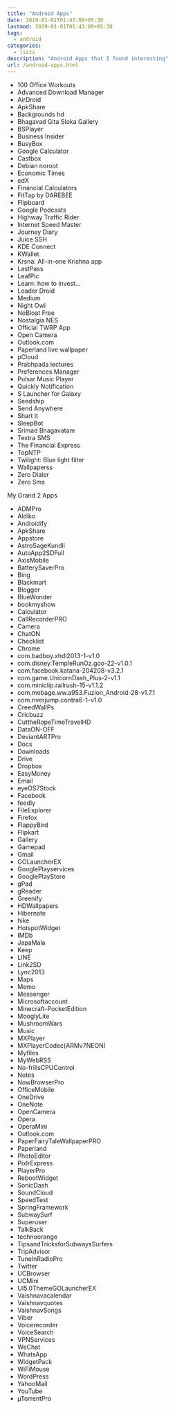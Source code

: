 ```yaml
---
title: "Android Apps"
date: 2019-01-01T01:43:00+05:30
lastmod: 2019-01-01T01:43:00+05:30
tags:
  - android
categories:
  - lists
description: "Android Apps that I found interesting"
url: /android-apps.html
---
```



* 100 Office Workouts
* Advanced Download Manager
* AirDroid
* ApkShare
* Backgrounds hd
* Bhagavad Gita Sloka Gallery
* BSPlayer
* Business Insider
* BusyBox
* Google Calculator
* Castbox
* Debian noroot
* Economic Times
* edX
* Financial Calculators
* FitTap by DAREBEE
* Flipboard
* Google Podcasts
* Highway Traffic Rider
* Internet Speed Master
* Journey Diary
* Juice SSH
* KDE Connect
* KWallet
* Krsna: All-in-one Krishna app
* LastPass
* LeafPic
* Learn: how to invest...
* Loader Droid
* Medium
* Night Owl
* NoBloat Free
* Nostalgia NES
* Official TWRP App
* Open Camera
* Outlook.com
* Paperland live wallpaper
* pCloud
* Prabhpada lectures
* Preferences Manager
* Pulsar Music Player
* Quickly Notification
* S Launcher for Galaxy
* Seedship
* Send Anywhere
* Shart it
* SleepBot
* Srimad Bhagavatam
* Textra SMS
* The Financial Express
* TopNTP
* Twilight: Blue light filter
* Wallpaperss
* Zero Dialer
* Zero Sms


My Grand 2 Apps

* ADMPro
* Aldiko
* Androidify
* ApkShare
* Appstore
* AstroSageKundli
* AutoApp2SDFull
* AxisMobile
* BatterySaverPro
* Bing
* Blackmart
* Blogger
* BlueWonder
* bookmyshow
* Calculator
* CallRecorderPRO
* Camera
* ChatON
* Checklist
* Chrome
* com.badboy.xhdl2013-1-v1.0
* com.disney.TempleRunOz.goo-22-v1.0.1
* com.facebook.katana-204208-v3.2.1
* com.game.UnicornDash_Plus-2-v1.1
* com.miniclip.railrush-15-v1.1.2
* com.mobage.ww.a953.Fuzion_Android-28-v1.7.1
* com.riverjump.contra6-1-v1.0
* CreedWallPs
* Cricbuzz
* CuttheRopeTimeTravelHD
* DataON-OFF
* DeviantARTPro
* Docs
* Downloads
* Drive
* Dropbox
* EasyMoney
* Email
* eyeOS7Stock
* Facebook
* feedly
* FileExplorer
* Firefox
* FlappyBird
* Flipkart
* Gallery
* Gamepad
* Gmail
* GOLauncherEX
* GooglePlayservices
* GooglePlayStore
* gPad
* gReader
* Greenify
* HDWallpapers
* Hibernate
* hike
* HotspotWidget
* IMDb
* JapaMala
* Keep
* LINE
* Link2SD
* Lync2013
* Maps
* Memo
* Messenger
* Microsoftaccount
* Minecraft-PocketEdition
* MooglyLite
* MushroomWars
* Music
* MXPlayer
* MXPlayerCodec(ARMv7NEON)
* Myfiles
* MyWebRSS
* No-frillsCPUControl
* Notes
* NowBrowserPro
* OfficeMobile
* OneDrive
* OneNote
* OpenCamera
* Opera
* OperaMini
* Outlook.com
* PaperFairyTaleWallpaperPRO
* Paperland
* PhotoEditor
* PixlrExpress
* PlayerPro
* RebootWidget
* SonicDash
* SoundCloud
* SpeedTest
* SpringFramework
* SubwaySurf
* Superuser
* TalkBack
* technoorange
* TipsandTricksforSubwaysSurfers
* TripAdvisor
* TuneInRadioPro
* Twitter
* UCBrowser
* UCMini
* UI5.0ThemeGOLauncherEX
* Vaishnavacalendar
* Vaishnavquotes
* VaishnavSongs
* Viber
* Voicerecorder
* VoiceSearch
* VPNServices
* WeChat
* WhatsApp
* WidgetPack
* WiFiMouse
* WordPress
* YahooMail
* YouTube
* µTorrentPro
